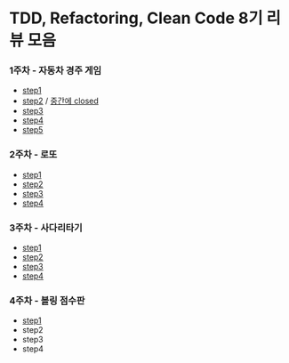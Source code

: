 # TDD, Refactoring, Clean Code 8기 리뷰 모음

### 1주차 - 자동차 경주 게임
  - [step1](https://github.com/next-step/java-racingcar/pull/711#pullrequestreview-408741947)
  - [step2](https://github.com/next-step/java-racingcar/pull/848)   /  [중간에 closed ](https://github.com/next-step/java-racingcar/pull/833#event-3344590139)
  - [step3](https://github.com/next-step/java-racingcar/pull/857#event-3367554008)
  - [step4](https://github.com/next-step/java-racingcar/pull/945#event-3389397106)
  - [step5](https://github.com/next-step/java-racingcar/pull/948#event-3397702349)

### 2주차 - 로또
  - [step1](https://github.com/next-step/java-lotto/pull/567#issuecomment-637529813)
  - [step2](https://github.com/next-step/java-lotto/pull/626#issuecomment-644945490)
  - [step3](https://github.com/next-step/java-lotto/pull/683#pullrequestreview-436071790)
  - [step4](https://github.com/next-step/java-lotto/pull/686#event-3491136906)

### 3주차 - 사다리타기
  - [step1](https://github.com/next-step/java-ladder/pull/429#event-3429002072)
  - [step2](https://github.com/next-step/java-ladder/pull/477#discussion_r443112934)
  - [step3](https://github.com/next-step/java-ladder/pull/525#pullrequestreview-438782599)
  - [step4](https://github.com/next-step/java-ladder/pull/530#pullrequestreview-440711264)

### 4주차 - 볼링 점수판
  - [step1](https://github.com/next-step/java-bowling/pull/178#pullrequestreview-436488458)
  - step2
  - step3
  - step4
